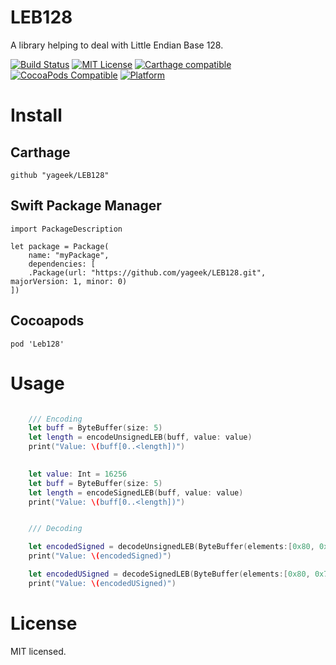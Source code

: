 LEB128
==========

A library helping to deal with Little Endian Base 128.

[![Build Status](https://travis-ci.org/yageek/LEB128.svg?branch=master)](https://travis-ci.org/yageek/LEB128)
[![MIT License](http://img.shields.io/badge/license-MIT-blue.svg?style=flat)](LICENSE)
[![Carthage compatible](https://img.shields.io/badge/Carthage-compatible-4BC51D.svg?style=flat)](https://github.com/Carthage/Carthage)
[![CocoaPods Compatible](https://img.shields.io/cocoapods/v/LEB128.svg)](https://img.shields.io/cocoapods/v/LEB128.svg)
[![Platform](https://img.shields.io/cocoapods/p/LEB128.svg?style=flat)](http://cocoadocs.org/docsets/LEB128)

# Install

## Carthage

```
github "yageek/LEB128"
```

## Swift Package Manager

```
import PackageDescription

let package = Package(
    name: "myPackage",
    dependencies: [
    .Package(url: "https://github.com/yageek/LEB128.git", majorVersion: 1, minor: 0)
])
```

## Cocoapods

```
pod 'Leb128'
```

# Usage

```swift

    /// Encoding
    let buff = ByteBuffer(size: 5)
    let length = encodeUnsignedLEB(buff, value: value)
    print("Value: \(buff[0..<length])")
    

    let value: Int = 16256
    let buff = ByteBuffer(size: 5)
    let length = encodeSignedLEB(buff, value: value)
    print("Value: \(buff[0..<length])")


    /// Decoding

    let encodedSigned = decodeUnsignedLEB(ByteBuffer(elements:[0x80, 0x7f]))
    print("Value: \(encodedSigned)")

    let encodedUSigned = decodeSignedLEB(ByteBuffer(elements:[0x80, 0x7f]))
    print("Value: \(encodedUSigned)")

```

# License

MIT licensed.
